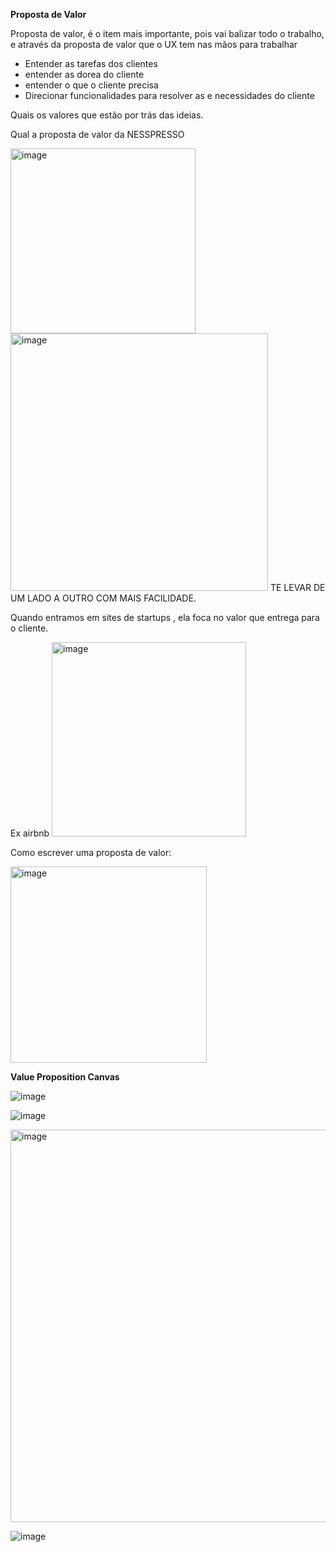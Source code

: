 **Proposta de Valor**

Proposta de valor, é o item mais importante, pois vai balizar todo o trabalho, e através da proposta de valor que o UX tem nas mãos para trabalhar

- Entender as tarefas dos clientes
- entender as dorea do cliente
- entender o que o cliente precisa
- Direcionar funcionalidades para resolver as e necessidades do cliente

Quais os valores que estão por trás das ideias.

Qual a proposta de valor da NESSPRESSO

<img width="296" alt="image" src="https://github.com/aevilesaguiar/UX-Design/assets/52088444/0e9ccac9-bc13-485a-acc1-dca50b111402">

<img width="412" alt="image" src="https://github.com/aevilesaguiar/UX-Design/assets/52088444/8820ca35-2800-431d-8a9d-ff0b63dcf095">
TE LEVAR DE UM LADO A OUTRO COM MAIS FACILIDADE.

Quando entramos em sites de startups , ela foca no valor que entrega para o cliente.

Ex airbnb
<img width="311" alt="image" src="https://github.com/aevilesaguiar/UX-Design/assets/52088444/2242a665-fab9-4ec7-914c-beea6fe1a23e">

Como escrever uma proposta de valor:

<img width="314" alt="image" src="https://github.com/aevilesaguiar/UX-Design/assets/52088444/6539c755-a551-46b4-a0b7-873520a2a678">


**Value Proposition Canvas**

![image](https://github.com/aevilesaguiar/UX-Design/assets/52088444/af8dd1e6-14e3-4d16-8a61-bb4da3c77334)

![image](https://github.com/aevilesaguiar/UX-Design/assets/52088444/f0ed3c9e-1f1e-4d12-8fab-e8f7ca0ab3b0)

<img width="628" alt="image" src="https://github.com/aevilesaguiar/UX-Design/assets/52088444/3ec4f4fa-54e2-48ac-97b0-ef2b0669f28b">

![image](https://github.com/aevilesaguiar/UX-Design/assets/52088444/524f943f-83ff-4bb9-9bb8-3293c7f0bb01)






